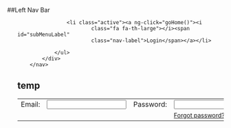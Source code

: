 ##Left Nav Bar
<nav ng-controller="MainNavController"
			class="navbar-default navbar-static-side" role="navigation">
			<div class="sidebar-collapse">
				<ul class="nav" id="side-menu">

					<li class="active"><a ng-click="goHome()"><i
							class="fa fa-th-large"></i><span id="subMenuLabel"
							class="nav-label">Login</span></a></li>

				</ul>
			</div>
		</nav>
		
		




# temp

<form action='' method='POST'><table>
						<tr>
		                 	<td>
		              			<div>
		       		 				<label>Email:</label>
              		 			</div>
					 		</td>
		         			<td>
		                 		<div>
		                  			<input type='email' id='login_email' value=''/><br>
						         	<div id='login_email_errorloc' class='error_strings'></div>
		               			</div>
		  					</td>
		                 	<td>
		        				<div>
		  		 					<label>Password:</label>
			              		 </div>
		                 	</td>
		                 	<td>
		                 		<div>
			                 		 <input type='password' id='login_password' class=''></input>
									 <div id='login_password_errorloc' class='error_strings'></div>
		                 	    </div>
		                 	</td>
							<td>
								<input type='submit' value='Sign in' id='signin' class='loginButton' onclick='Register.processLogin();return false;'>
						 	</td>
		                </tr>
						<tr>
							<td>
							</td>
							<td>
							</td>
							<td>
							</td>
							<td>
						 		<a href='p/reset.php' style='font-size:14px;'>Forgot password?</a>
						 	</td>
						 	<td>
							</td>
						</tr>
					</table></form>

